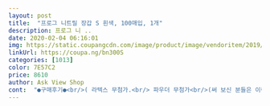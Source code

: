 ```yaml
---
layout: post 
title:  "프로그 니트릴 장갑 S 흰색, 100매입, 1개" 
description: 프로그 니 ..
date: 2020-02-04 06:16:01 
img: https://static.coupangcdn.com/image/product/image/vendoritem/2019/06/27/3279675347/113d047a-bbcd-403e-bf7b-ed7182b091a3.jpg 
linkUrl: https://coupa.ng/bn300S 
categories: [1013] 
color: 7E57C2 
price: 8610 
author: Ask View Shop 
cont:  "●구매후기●<br/>( 라텍스 무첨가.<br/> 파우더 무첨가<br/>(써 보신 분들은 이런 경험 한번씩 있으실 듯)<br/>180kg 68kg 인 성인 남성 기준으로도 맞더라고요.<br/><br/>44.<br/>55 66  S 사이즈 ( 타이트함 선호도따라서 66은 M도 가능 )<br/>5가지 제품은 써본 것 같은데 어떤건 너무 얇고 어떤건 너무 헐렁하고 어떤건<br/>77.<br/>88사이즈 넘어가시는 분들은 M 정도 되실꺼 같이요<br/>※ 납/ 카드뮴 성분 불검출<br/>☞ 배송<br/>☞ 사이즈<br/>☞ 용도<br/>☞ 원산지 말레이시아<br/>☞ 재질<br/>☞ 제조 2020년 1월 2일<br/>☞ 착용감<br/>☞ 특이사항<br/>가위질 할 때나 칼 끝에 손가락 끝부분이 조금 잘릴 수 있어<br/>감염방지 제품으로 사용하려고 구매했습니다<br/>걸린다면 낫는다고 다행이 아닐지도 모르겠더라고요<br/>검정도 구매 할 생각입니다<br/>구멍이 나기 때문인데(손을 벨 정도는 위험한 정도는 아님)<br/>그 중에서 유난히 손가락이 굵으시다하면 L 사이즈<br/>낄 때 부드러우며 손바닥을 오무렸다 폈다 할 때도 편해요.<br/><br/>너무 길고 어떤건 너무 짧고 ㅎㅎㅎ<br/>너무 속상한거 같아요<br/>니트릴 합성고무<br/>다들 조심하시고 꼭 피해가시길 간절히 기도합니다.<br/><br/>다음주면 창궐할지도 모르는 상황인데<br/>대중교통등.<br/>다른 사람과 접촉할 수 있는 지점에서<br/>뒷 면에 사이즈 측정표가 있어요 ( 사진첨부 )<br/>딱 맞고 잘 안 벗겨지고 너무 좋았어요<br/>라텍스 알레르기있으신 분께 좋대요 )<br/>보통 남자손 크기 입니다 ㅎㅎㅎ 착 감기는게 좋네요... <br/><br/>사이즈 측정표 기준으로 보면 웬만한 성인남성 두꺼비손 아니면 일반 미혼 여성분들은 대부분 스몰이 맞으실 꺼 같고요<br/>새 장갑을 다시 껴야 하는 상황을 만들지 않기 위해서이죠.<br/><br/>성인.<br/>남성은 사이즈 측정에서 스몰과 미디움 중간이였는데<br/>소형이 여유가 있을 정도로 맞아요.<br/><br/>손목 쪽으로 당겨서 각각의 다섯 손가락에 맞게 해야 해요.<br/><br/>스몰이 착용감이 좋다고 합니다.<br/><br/>악건성과 습진이 있는 제게는 정말 고마운 제품이랍니다.<br/><br/>엘리베이터 버튼, 에스컬레이터 같은 공공시설이나<br/>여성 기준<br/>오늘 여러가지 영상들보니<br/>요리할 때와 청소할 때 손을 보호해 주기도하지만<br/>우한 폐렴 신종 코로나바이러스 감염 방지 용품으로 구매했어요<br/>원래용도 / 육류 및 생선손질.<br/> 세차.<br/>청소.<br/>미용시<br/>이 장갑은 배송이 하루만에 오고 가격도 100개에 8천원대였어요.<br/> 도착하자마자 퀄리티보고 이만하면 괜찮겠다 싶어서 400pcs 총 4박스 추가 주문했습니다.<br/><br/>이 제품은 다시 낄 수는 없어요.<br/><br/>이것은 정말 길이도 적당 사이즈도 딱 냄새도 안나고<br/>이때것 구매 했던 니트릴 장갑중에 가장 맘에 듭니다.<br/><br/>장갑끼고 스마트폰 사용가능!!!  ( LG 폰 기준 )<br/>장갑을 쓰다가 벗으면 다시 껴서 쓸 수 있는 제품도 있는데<br/>저는 172cm 59kg 이고 장갑 끼고 촬영했고요<br/>주의해야 할 점은 장갑을 낀 후에 바로 손가락 끝부분을<br/>준비하는 것들이 다 배송도 언되고 날마다 가격이 올라서<br/>지금 끼고 글 쓰고 사진 찍었어유!!!<br/>착용감도 좋고~~~ 질기고 참 좋습니다~~~~<br/>참고로 손이 큰 편인 여자 사람입니다.<br/><br/>참고로 저는 중간 정도의 손 크기이며<br/>최대한 안 걸리는 방향으로 모두 안전하세요!!!<br/>타 회사 니트롤 일회용 장갑을 1년 여 썼었는데<br/>파우더 프리도 마음에 들구요.<br/><br/>프로그 니트롤은 같은 소형이라도 훨씬 여유가 있고<br/>혹시나 몰라서 감염방지 용품들이 늘어만 가는데<br/>" 
---
```

